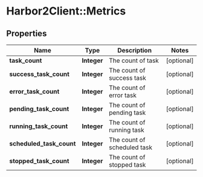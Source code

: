 # Harbor2Client::Metrics

## Properties
Name | Type | Description | Notes
------------ | ------------- | ------------- | -------------
**task_count** | **Integer** | The count of task | [optional] 
**success_task_count** | **Integer** | The count of success task | [optional] 
**error_task_count** | **Integer** | The count of error task | [optional] 
**pending_task_count** | **Integer** | The count of pending task | [optional] 
**running_task_count** | **Integer** | The count of running task | [optional] 
**scheduled_task_count** | **Integer** | The count of scheduled task | [optional] 
**stopped_task_count** | **Integer** | The count of stopped task | [optional] 


